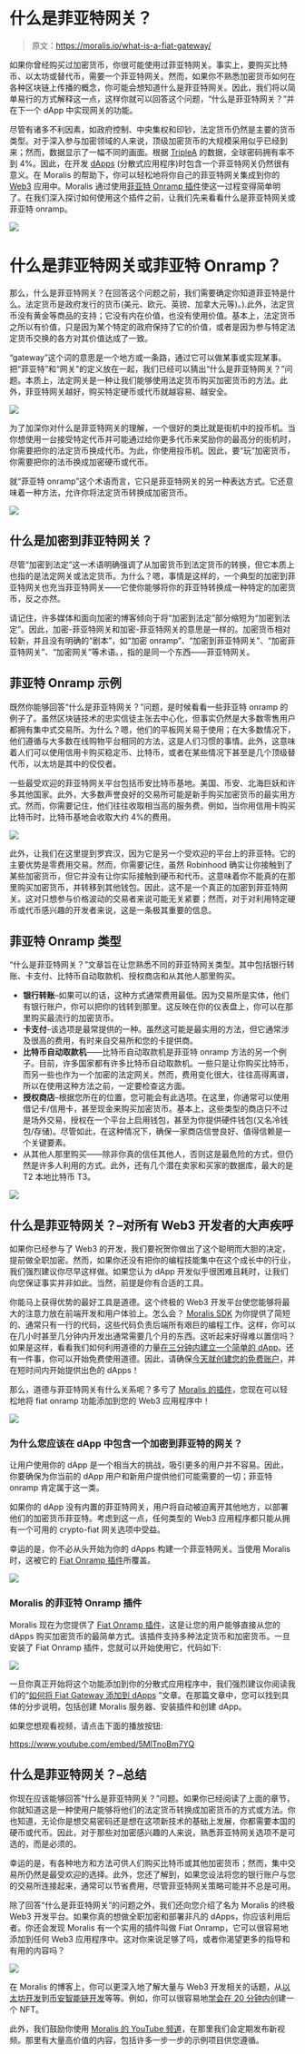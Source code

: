 # 什么是菲亚特网关？

> 原文：<https://moralis.io/what-is-a-fiat-gateway/>

如果你曾经购买过加密货币，你很可能使用过菲亚特网关。事实上，要购买比特币、以太坊或替代币，需要一个菲亚特网关。然而，如果你不熟悉加密货币如何在各种区块链上传播的概念，你可能会想知道什么是菲亚特网关。因此，我们将以简单易行的方式解释这一点，这样你就可以回答这个问题，“什么是菲亚特网关？”并在下一个 dApp 中实现网关的功能。

尽管有诸多不利因素，如政府控制、中央集权和印钞，法定货币仍然是主要的货币类型。对于深入参与加密领域的人来说，顶级加密货币的大规模采用似乎已经到来；然而，数据显示了一幅不同的画面。根据 [TripleA](https://triple-a.io/about/) 的数据，全球密码拥有率不到 4%。因此，在开发 [dApps](https://moralis.io/decentralized-applications-explained-what-are-dapps/) (分散式应用程序)时包含一个菲亚特网关仍然很有意义。在 Moralis 的帮助下，你可以轻松地将你自己的菲亚特网关集成到你的 [Web3](https://moralis.io/the-ultimate-guide-to-web3-what-is-web3/) 应用中。Moralis 通过使用[菲亚特 Onramp 插件](https://moralis.io/plugins/fiat/)使这一过程变得简单明了。在我们深入探讨如何使用这个插件之前，让我们先来看看什么是菲亚特网关或菲亚特 onramp。

![](img/6a63b9e545e89d12411bb0d6c2266534.png)

# 什么是菲亚特网关或菲亚特 Onramp？

那么，什么是菲亚特网关？在回答这个问题之前，我们需要确定你知道菲亚特是什么。法定货币是政府发行的货币(美元、欧元、英镑、加拿大元等)。).此外，法定货币没有黄金等商品的支持；它没有内在价值，也没有使用价值。基本上，法定货币之所以有价值，只是因为某个特定的政府保持了它的价值，或者是因为参与特定法定货币交换的各方对其价值达成了一致。

“gateway”这个词的意思是一个地方或一条路，通过它可以做某事或实现某事。把“菲亚特”和“网关”的定义放在一起，我们已经可以猜出“什么是菲亚特网关？”问题。本质上，法定网关是一种让我们能够使用法定货币购买加密货币的方法。此外，菲亚特网关越好，购买特定硬币或代币就越容易、越安全。

![](img/8c9e4539b0c88d725055f47132d041c0.png)

为了加深你对什么是菲亚特网关的理解，一个很好的类比就是街机中的投币机。当你想使用一台接受特定代币并可能通过给你更多代币来奖励你的最高分的街机时，你需要把你的法定货币换成代币。为此，你使用投币机。因此，要“玩”加密货币，你需要把你的法币换成加密硬币或代币。

就“菲亚特 onramp”这个术语而言，它只是菲亚特网关的另一种表达方式。它还意味着一种方法，允许你将法定货币转换成加密货币。

![](img/f6f8ba278d9226418d40afcdfb9b4e96.png)

## 什么是加密到菲亚特网关？

尽管“加密到法定”这一术语明确强调了从加密货币到法定货币的转换，但它本质上也指的是法定网关或法定货币。为什么？嗯，事情是这样的，一个典型的加密到菲亚特网关也充当菲亚特网关——它使你能够将你的菲亚特转换成一种特定的加密货币，反之亦然。

请记住，许多媒体和面向加密的博客倾向于将“加密到法定”部分缩短为“加密到法定”。因此，加密-菲亚特网关和加密-菲亚特网关的意思是一样的。加密货币相对较新，并且没有明确的“剧本”，如“加密 onramp”、“加密到菲亚特网关”、“加密菲亚特网关”、“加密网关”等术语。，指的是同一个东西——菲亚特网关。

## 菲亚特 Onramp 示例

既然你能够回答“什么是菲亚特网关？”问题，是时候看看一些菲亚特 onramp 的例子了。虽然区块链技术的忠实信徒主张去中心化，但事实仍然是大多数零售用户都拥有集中式交易所。为什么？嗯，他们的平板网关易于使用；在大多数情况下，他们遵循与大多数在线购物平台相同的方法，这是人们习惯的事情。此外，这意味着人们可以使用信用卡购买稳定币、比特币，或者在某些情况下甚至是几个顶级替代币，以太坊是其中的佼佼者。

一些最受欢迎的菲亚特网关平台包括币安比特币基地。美国、币安、北海巨妖和许多其他国家。此外，大多数声誉良好的交易所可能是新手购买加密货币的最实用方式。然而，你需要记住，他们往往收取相当高的服务费。例如，当你用信用卡购买比特币时，比特币基地会收取大约 4%的费用。

![](img/5be43b559f1afc92fd5314fb7d36bb5e.png)

此外，让我们在这里提到罗宾汉，因为它是另一个受欢迎的平台上的菲亚特。它的主要优势是零费用交易。然而，你需要记住，虽然 Robinhood 确实让你接触到了某些加密货币，但它并没有让你实际接触到硬币和代币。这意味着你不能真的在那里购买加密货币，并转移到其他钱包。因此，这不是一个真正的加密到菲亚特网关。这对只想参与价格波动的交易者来说可能无关紧要；然而，对于对利用特定硬币或代币感兴趣的开发者来说，这是一条极其重要的信息。

## 菲亚特 Onramp 类型

“什么是菲亚特网关？”文章旨在让您熟悉不同的菲亚特网关类型。其中包括银行转账、卡支付、比特币自动取款机、授权商店和从其他人那里购买。

*   **银行转账**–如果可以的话，这种方式通常费用最低。因为交易所是实体，他们有银行账户，你可以把你的钱转到那里。这反映在你的仪表盘上，你可以在那里购买最流行的加密货币。
*   **卡支付**–该选项是最常提供的一种。虽然这可能是最实用的方法，但它通常涉及很高的费用，有时来自交易所和您的卡提供商。
*   **比特币自动取款机**——比特币自动取款机是菲亚特 onramp 方法的另一个例子。目前，许多国家都有许多比特币自动取款机。一些只是让你购买比特币，而另一些也作为一个加密的法定网关。然而，费用变化很大，往往高得离谱，所以在使用这种方法之前，一定要检查这方面。
*   **授权商店**–根据您所在的位置，您可能会有此选项。在这里，你通常可以使用借记卡/信用卡，甚至现金来购买加密货币。基本上，这些类型的商店只不过是场外交易，授权在一个平台上启用钱包，甚至为你提供硬件钱包(又名冷钱包/存储)。尽管如此，在这种情况下，确保一家商店信誉良好、值得信赖是一个关键要素。
*   从其他人那里购买——除非你真的信任其他人，否则这是最危险的方式，但仍然是许多人利用的方式。此外，还有几个潜在卖家和买家的数据库，最大的是 T2 本地比特币 T3。

![](img/0f0e1b768ecb51015e882e837c068aa8.png)

## 什么是菲亚特网关？–对所有 Web3 开发者的大声疾呼

如果你已经参与了 Web3 的开发，我们要祝贺你做出了这个聪明而大胆的决定，提前做全职加密。然而，如果你还没有把你的编程技能集中在这个成长中的行业，我们强烈建议你尽早这样做。如果您认为 dApp 开发似乎很困难且耗时，让我们向您保证事实并非如此。当然，前提是你有合适的工具。

你能马上获得优势的最好工具是道德。这个终极的 Web3 开发平台使您能够将最大的注意力放在前端开发和用户体验上。怎么会？ [Moralis SDK](https://moralis.io/exploring-moralis-sdk-the-ultimate-web3-sdk/) 为你提供了简短的、通常只有一行的代码，这些代码负责后端所有艰巨的编程工作。这样，你可以在几小时甚至几分钟内开发出通常需要几个月的东西。这听起来好得难以置信吗？如果是这样，看看我们如何利用道德的力量[在三分钟内建立一个简单的 dApp](https://docs.moralis.io/guides/build-a-simple-dapp-in-3-minutes)。还有一件事，你可以开始免费使用道德。因此，请确保[今天就创建您的免费账户](https://admin.moralis.io/register)，并在短时间内开始提供出色的 dApps！

那么，道德与菲亚特网关有什么关系呢？多亏了 [Moralis 的插件](https://moralis.io/introducing-moralis-plugins/)，您现在可以轻松地将 fiat onramp 功能添加到您的 Web3 应用程序中！

![](img/799e9668774d29f2ccf64d240657c9c9.png)

### 为什么您应该在 dApp 中包含一个加密到菲亚特的网关？

让用户使用你的 dApp 是一个相当大的挑战，吸引更多的用户并不容易。因此，你要确保为你当前的 dApp 用户和新用户提供他们可能需要的一切；菲亚特 onramp 肯定属于这一类。

如果你的 dApp 没有内置的菲亚特网关，用户将自动被迫离开其他地方，以部署他们的加密货币菲亚特。考虑到这一点，任何类型的 Web3 应用程序都只能从拥有一个可用的 crypto-fiat 网关选项中受益。

幸运的是，你不必从头开始为你的 dApps 构建一个菲亚特网关。当使用 Moralis 时，这被它的 [Fiat Onramp 插件](https://moralis.io/plugins/fiat/)所覆盖。

![](img/8e880a4f91aa5146618d2fb4435a8e8f.png)

### Moralis 的菲亚特 Onramp 插件

Moralis 现在为您提供了 [Fiat Onramp 插件](https://moralis.io/plugins/fiat/)，这是让您的用户能够直接从您的 dApps 购买加密货币的最简单方式。该插件支持多种法定货币和加密货币。一旦安装了 Fiat Onramp 插件，您就可以开始使用它，代码如下:

![](img/4897b833ad28ab84df581715d49deef9.png)

一旦你真正开始将这个功能添加到你的分散式应用程序中，我们强烈建议你阅读我们的“[如何将 Fiat Gateway 添加到 dApps](https://moralis.io/how-to-add-fiat-gateway-to-dapps/) ”文章。在那篇文章中，您可以找到具体的分步说明，包括创建 Moralis 服务器、安装插件和创建 dApp。

如果您想观看视频，请点击下面的播放按钮:

https://www.youtube.com/embed/5MlTnoBm7YQ

## 什么是菲亚特网关？–总结

你现在应该能够回答“什么是菲亚特网关？”问题。如果你已经阅读了上面的章节，你就知道这是一种使用户能够将他们的法定货币转换成加密货币的方式或方法。你也知道，无论你是想交易密码还是想在这项新技术的基础上发展，你都需要本国的硬币或代币。因此，对于那些对加密感兴趣的人来说，熟悉菲亚特网关选项不是可选的，而是必须的。

幸运的是，有各种地方和方法可供人们购买比特币或其他加密货币；然而，集中交易所仍然是最受欢迎的选择。此外，您还了解到，如果您设法将您的银行账户与您的交易所连接起来，通常可以节省费用，尽管菲亚特网关策略可能并不总是可用。

除了回答“什么是菲亚特网关”的问题之外，我们还向您介绍了名为 Moralis 的终极 Web3 开发平台。如果你真的想做全职加密和部署非凡的 dApps，你应该利用后者。你还会发现 Moralis 有一个实用的插件叫做 Fiat Onramp，它可以很容易地添加到任何 Web3 应用程序中。这对你来说足够了吗，或者你渴望更多的指导和有用的内容吗？

![](img/4bf56dfdbbd3a3dd6bf39f0c1a248024.png)

在 Moralis 的博客上，你可以更深入地了解大量与 Web3 开发相关的话题，从[以太坊开发](https://moralis.io/ethereum-development-for-beginners/)到[币安智能链开发](https://moralis.io/bsc-programming-guide-intro-to-binance-smart-chain-development-in-10-minutes/)等等。例如，你可以很容易地[学会在 20 分钟内](https://moralis.io/how-to-create-a-bsc-nft-in-less-than-20-minutes/)创建一个 NFT。

此外，我们鼓励你使用 [Moralis 的 YouTube 频道](https://www.youtube.com/channel/UCgWS9Q3P5AxCWyQLT2kQhBw)，在那里我们会定期发布新视频。那里有大量高价值的内容，包括许多一步一步的示例项目供您遵循。